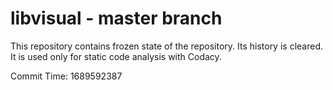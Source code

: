 # libvisual - master branch

This repository contains frozen state of the repository.
Its history is cleared. It is used only for static code
analysis with Codacy.

Commit Time: 1689592387